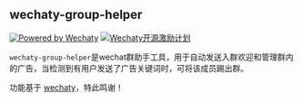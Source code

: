## wechaty-group-helper


[![Powered by Wechaty](https://img.shields.io/badge/Powered%20By-Wechaty-green.svg)](https://github.com/chatie/wechaty)
[![Wechaty开源激励计划](https://img.shields.io/badge/Wechaty-开源激励计划-green.svg)](https://github.com/juzibot/Welcome/wiki/Everything-about-Wechaty)

`wechaty-group-helper`是wechat群助手工具，用于自动发送入群欢迎和管理群内的广告，当检测到有用户发送了广告关键词时，可将该成员踢出群。

功能基于 [wechaty](https://github.com/chatie/wechaty)，特此鸣谢！
